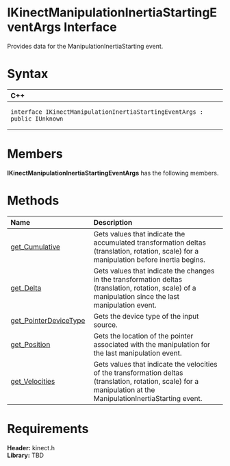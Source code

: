 IKinectManipulationInertiaStartingEventArgs Interface  
=====================================================  

Provides data for the ManipulationInertiaStarting event. <span id="syntaxSection"></span>

Syntax  
======  

<table>
<colgroup>
<col width="100%" />
</colgroup>
<thead>
<tr class="header">
<th align="left">C++</th>
</tr>
</thead>
<tbody>
<tr class="odd">
<td align="left"><pre><code>interface IKinectManipulationInertiaStartingEventArgs : public IUnknown</code></pre></td>
</tr>
</tbody>
</table>

<span id="classMembersSection"></span>

Members  
=======  

**IKinectManipulationInertiaStartingEventArgs** has the following members.  

<span id="publicmethodsSection"></span>

Methods  
=======  

<table>
<colgroup>
<col width="30%" />
<col width="60%" />
</colgroup>
<thead>
<tr class="header">
<th align="left">Name</th>
<th align="left">Description</th>
</tr>
</thead>
<tbody>
<tr class="odd">
<td align="left"><a href="IKinectManipulationInertia/Methods/get_Cumulative_Method.md">get_Cumulative</a></td>
<td align="left">Gets values that indicate the accumulated transformation deltas (translation, rotation, scale) for a manipulation before inertia begins.</td>
</tr>
<tr class="even">
<td align="left"><a href="IKinectManipulationInertia/Methods/get_Delta_Method.md">get_Delta</a></td>
<td align="left">Gets values that indicate the changes in the transformation deltas (translation, rotation, scale) of a manipulation since the last manipulation event.</td>
</tr>
<tr class="odd">
<td align="left"><a href="IKinectManipulationInertia/Methods/get_PointerDeviceType_Method.md">get_PointerDeviceType</a></td>
<td align="left">Gets the device type of the input source.</td>
</tr>
<tr class="even">
<td align="left"><a href="IKinectManipulationInertia/Methods/get_Position_Method.md">get_Position</a></td>
<td align="left">Gets the location of the pointer associated with the manipulation for the last manipulation event.</td>
</tr>
<tr class="odd">
<td align="left"><a href="IKinectManipulationInertia/Methods/get_Velocities_Method.md">get_Velocities</a></td>
<td align="left">Gets values that indicate the velocities of the transformation deltas (translation, rotation, scale) for a manipulation at the ManipulationInertiaStarting event.</td>
</tr>
</tbody>
</table>

<span id="requirements"></span>

Requirements  
============  

**Header:** kinect.h  
**Library:** TBD  



<!--Please do not edit the data in the comment block below.-->
<!--
TOCTitle : IKinectManipulationInertiaStartingEventArgs Interface
RLTitle : IKinectManipulationInertiaStartingEventArgs Interface
KeywordK : IKinectManipulationInertiaStartingEventArgs interface, about
HelpPriority : 2
TopicType : apiref
KeywordF : IKinectManipulationInertiaStartingEventArgs
KeywordF : Microsoft.Kinect.kinect.IKinectManipulationInertiaStartingEventArgs
KeywordA : T:Microsoft.Kinect.kinect.IKinectManipulationInertiaStartingEventArgs
AssetID : T:Microsoft.Kinect.kinect.IKinectManipulationInertiaStartingEventArgs
Locale : en-us
CommunityContent : 1
APIType : Managed
APILocation : 
APIName : Microsoft.Kinect.kinect.IKinectManipulationInertiaStartingEventArgs
TargetOS : Windows
TopicType : kbSyntax
DevLang : C++
DocSet : K4Wv2
ProjType : K4Wv2Proj
Technology : Kinect for Windows
Product : Kinect for Windows SDK v2
productversion : 20
-->
